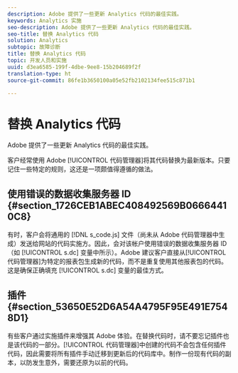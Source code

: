 ```yaml
---
description: Adobe 提供了一些更新 Analytics 代码的最佳实践。
keywords: Analytics 实施
seo-description: Adobe 提供了一些更新 Analytics 代码的最佳实践。
seo-title: 替换 Analytics 代码
solution: Analytics
subtopic: 故障诊断
title: 替换 Analytics 代码
topic: 开发人员和实施
uuid: d3ea6585-199f-4dbe-9ee8-15b204689f2f
translation-type: ht
source-git-commit: 86fe1b3650100a05e52fb2102134fee515c871b1

---
```



# 替换 Analytics 代码

Adobe 提供了一些更新 Analytics 代码的最佳实践。

客户经常使用 Adobe [!UICONTROL 代码管理器]将其代码替换为最新版本。只要记住一些特定的规则，这还是一项颇值得遵循的做法。

## 使用错误的数据收集服务器 ID {#section_1726CEB1ABEC408492569B06664410C8}

有时，客户会将通用的 [!DNL s_code.js] 文件（尚未从 Adobe 代码管理器中生成）发送给网站的代码实施方。因此，会对该帐户使用错误的数据收集服务器 ID（如 [!UICONTROL s.dc] 变量中所示）。Adobe 建议客户直接从[!UICONTROL 代码管理器]为特定的报表包生成新的代码，而不是重复使用其他报表包的代码。这是确保正确填充 [!UICONTROL s.dc] 变量的最佳方式。

## 插件 {#section_53650E52D6A54A4795F95E491E7548D1}

有些客户通过实施插件来增强其 Adobe 体验。在替换代码时，请不要忘记插件也是该代码的一部分。[!UICONTROL 代码管理器]中创建的代码不会包含任何插件代码，因此需要将所有插件手动迁移到更新后的代码库中。制作一份现有代码的副本，以防发生意外，需要还原为以前的代码。
